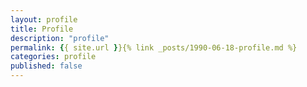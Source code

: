 ```yaml
---
layout: profile
title: Profile
description: "profile"
permalink: {{ site.url }}{% link _posts/1990-06-18-profile.md %}
categories: profile
published: false
---
```

